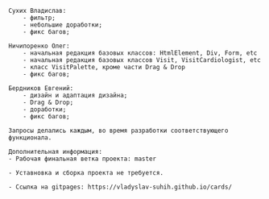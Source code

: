     Сухих Владислав:
        - фильтр;
        - небольшие доработки;
        - фикс багов;

    Ничипоренко Олег:
        - начальная редакция базовых классов: HtmlElement, Div, Form, etc
        - начальная редакция базовых классов Visit, VisitCardiologist, etc
        - класс VisitPalette, кроме части Drag & Drop
        - фикс багов;

    Бердников Евгений:
        - дизайн и адаптация дизайна;
        - Drag & Drop;
        - доработки;
        - фикс багов;

    Запросы делались каждым, во время разработки соответствующего функционала.

    Дополнительная информация:
    - Рабочая финальная ветка проекта: master

    - Уставновка и сборка проекта не требуется.

    - Ссылка на gitpages: https://vladyslav-suhih.github.io/cards/
